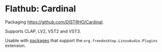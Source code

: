 # Flathub: Cardinal

Packaging https://github.com/DISTRHO/Cardinal.

Supports CLAP, LV2, VST2 and VST3.

Usable with [packages](https://github.com/search?q=org%3Aflathub+add-extensions+LinuxAudio&type=Code) that support the `org.freedesktop.LinuxAudio.Plugins` extension.

